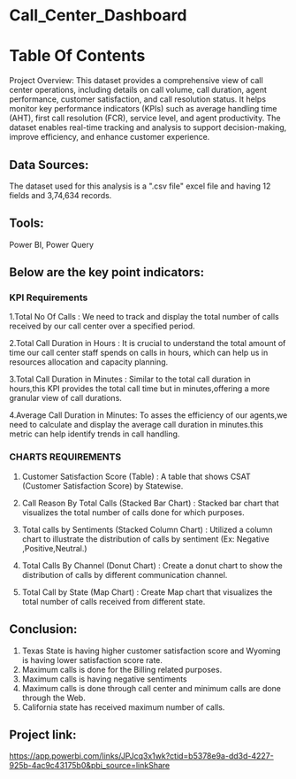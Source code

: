 # Call_Center_Dashboard

# Table Of Contents

Project Overview:
This dataset provides a comprehensive view of call center operations, including details on call volume, call duration, agent performance, customer satisfaction, and call resolution status. It helps monitor key performance indicators (KPIs) such as average handling time (AHT), first call resolution (FCR), service level, and agent productivity. The dataset enables real-time tracking and analysis to support decision-making, improve efficiency, and enhance customer experience.

## Data Sources:
The dataset used for this analysis is a ".csv file" excel file and having 12 fields and 3,74,634 records.

## Tools:
Power BI, Power Query

## Below are the key point indicators:

### KPI Requirements
1.Total No Of Calls : We need to track and display the total number of calls received by our call center over a specified period.

2.Total Call Duration in Hours : It is crucial to understand the total amount of time our call center staff spends on calls in hours, which can help us in resources allocation and capacity planning.

3.Total Call Duration in Minutes : Similar to the total call duration in hours,this KPI provides the total call time but in minutes,offering a more granular  view of call durations.

4.Average Call Duration in Minutes: To asses the efficiency of our agents,we need to calculate and display the average call duration in minutes.this metric can help identify trends in call handling.

### CHARTS REQUIREMENTS
1.	Customer Satisfaction Score (Table) : A table that shows CSAT (Customer Satisfaction Score) by Statewise.
   
2.	Call Reason By Total Calls (Stacked Bar Chart) : Stacked bar chart that visualizes the total number of calls done for which purposes.
   
3.	Total calls by Sentiments (Stacked Column Chart) : Utilized a column chart to illustrate the distribution of calls by sentiment (Ex: Negative ,Positive,Neutral.)
   
4.	Total Calls By Channel (Donut Chart) : Create a donut chart to show the distribution of calls by different communication channel.
   
5.	Total Call by State (Map Chart) : Create Map chart that visualizes the total number of calls received from different state.

## Conclusion:
1. Texas State is having higher customer satisfaction score and Wyoming is having lower satisfaction score rate.
2. Maximum calls is done for the Billing related purposes.
3. Maximum calls is having negative sentiments
4. Maximum calls is done through call center and minimum calls are done through the Web.
5. California state has received maximum number of calls.
   
## Project link:
https://app.powerbi.com/links/JPJcq3x1wk?ctid=b5378e9a-dd3d-4227-925b-4ac9c43175b0&pbi_source=linkShare
